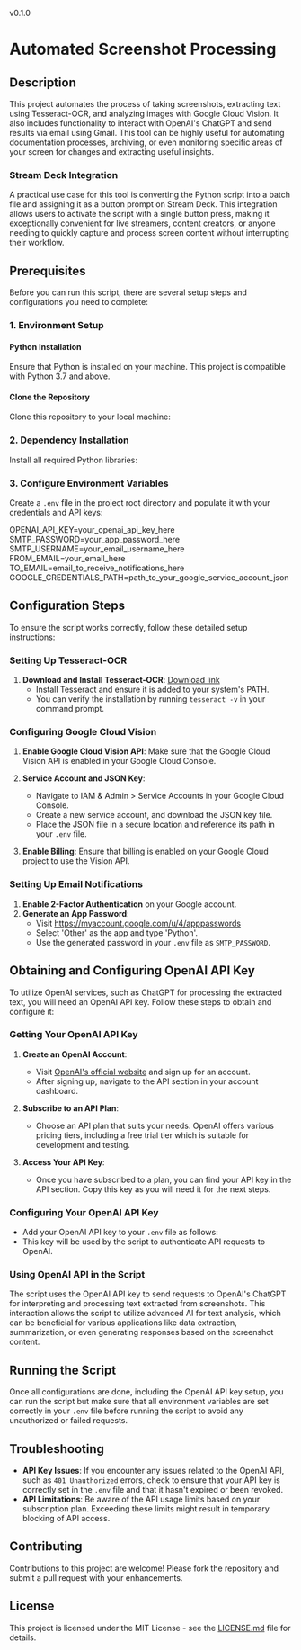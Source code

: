 v0.1.0

# Automated Screenshot Processing

## Description
This project automates the process of taking screenshots, extracting text using Tesseract-OCR, and analyzing images with Google Cloud Vision. It also includes functionality to interact with OpenAI's ChatGPT and send results via email using Gmail. This tool can be highly useful for automating documentation processes, archiving, or even monitoring specific areas of your screen for changes and extracting useful insights.

### Stream Deck Integration
A practical use case for this tool is converting the Python script into a batch file and assigning it as a button prompt on Stream Deck. This integration allows users to activate the script with a single button press, making it exceptionally convenient for live streamers, content creators, or anyone needing to quickly capture and process screen content without interrupting their workflow.

## Prerequisites
Before you can run this script, there are several setup steps and configurations you need to complete:

### 1. Environment Setup
#### Python Installation
Ensure that Python is installed on your machine. This project is compatible with Python 3.7 and above.

#### Clone the Repository
Clone this repository to your local machine:

### 2. Dependency Installation
Install all required Python libraries:

### 3. Configure Environment Variables
Create a `.env` file in the project root directory and populate it with your credentials and API keys:

OPENAI_API_KEY=your_openai_api_key_here
SMTP_PASSWORD=your_app_password_here
SMTP_USERNAME=your_email_username_here
FROM_EMAIL=your_email_here
TO_EMAIL=email_to_receive_notifications_here
GOOGLE_CREDENTIALS_PATH=path_to_your_google_service_account_json

## Configuration Steps
To ensure the script works correctly, follow these detailed setup instructions:

### Setting Up Tesseract-OCR
1. **Download and Install Tesseract-OCR**: [Download link](https://github.com/tesseract-ocr/tesseract)
    - Install Tesseract and ensure it is added to your system's PATH.
    - You can verify the installation by running `tesseract -v` in your command prompt.

### Configuring Google Cloud Vision
1. **Enable Google Cloud Vision API**: Make sure that the Google Cloud Vision API is enabled in your Google Cloud Console.
2. **Service Account and JSON Key**:
    - Navigate to IAM & Admin > Service Accounts in your Google Cloud Console.
    - Create a new service account, and download the JSON key file.
    - Place the JSON file in a secure location and reference its path in your `.env` file.

3. **Enable Billing**: Ensure that billing is enabled on your Google Cloud project to use the Vision API.

### Setting Up Email Notifications
1. **Enable 2-Factor Authentication** on your Google account.
2. **Generate an App Password**:
    - Visit https://myaccount.google.com/u/4/apppasswords
    - Select 'Other' as the app and type 'Python'.
    - Use the generated password in your `.env` file as `SMTP_PASSWORD`.

## Obtaining and Configuring OpenAI API Key
To utilize OpenAI services, such as ChatGPT for processing the extracted text, you will need an OpenAI API key. Follow these steps to obtain and configure it:

### Getting Your OpenAI API Key
1. **Create an OpenAI Account**:
   - Visit [OpenAI's official website](https://www.openai.com/) and sign up for an account.
   - After signing up, navigate to the API section in your account dashboard.

2. **Subscribe to an API Plan**:
   - Choose an API plan that suits your needs. OpenAI offers various pricing tiers, including a free trial tier which is suitable for development and testing.

3. **Access Your API Key**:
   - Once you have subscribed to a plan, you can find your API key in the API section. Copy this key as you will need it for the next steps.

### Configuring Your OpenAI API Key
- Add your OpenAI API key to your `.env` file as follows:
- This key will be used by the script to authenticate API requests to OpenAI.

### Using OpenAI API in the Script
The script uses the OpenAI API key to send requests to OpenAI's ChatGPT for interpreting and processing text extracted from screenshots. This interaction allows the script to utilize advanced AI for text analysis, which can be beneficial for various applications like data extraction, summarization, or even generating responses based on the screenshot content.

## Running the Script
Once all configurations are done, including the OpenAI API key setup, you can run the script but make sure that all environment variables are set correctly in your `.env` file before running the script to avoid any unauthorized or failed requests.

## Troubleshooting
- **API Key Issues**: If you encounter any issues related to the OpenAI API, such as `401 Unauthorized` errors, check to ensure that your API key is correctly set in the `.env` file and that it hasn't expired or been revoked.
- **API Limitations**: Be aware of the API usage limits based on your subscription plan. Exceeding these limits might result in temporary blocking of API access.

## Contributing
Contributions to this project are welcome! Please fork the repository and submit a pull request with your enhancements.

## License
This project is licensed under the MIT License - see the [LICENSE.md](LICENSE.md) file for details.
